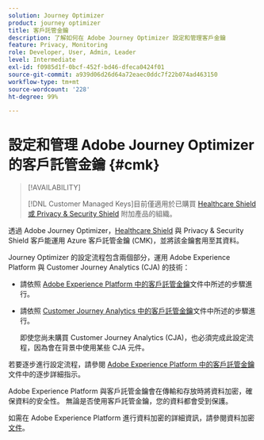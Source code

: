 ```yaml
---
solution: Journey Optimizer
product: journey optimizer
title: 客戶託管金鑰
description: 了解如何在 Adobe Journey Optimizer 設定和管理客戶金鑰
feature: Privacy, Monitoring
role: Developer, User, Admin, Leader
level: Intermediate
exl-id: f0985d1f-0bcf-452f-bd46-dfeca0424f01
source-git-commit: a939d06d26d64a72eaec0ddc7f22b074ad463150
workflow-type: tm+mt
source-wordcount: '228'
ht-degree: 99%

---
```


# 設定和管理 Adobe Journey Optimizer 的客戶託管金鑰 {#cmk}

>[!AVAILABILITY]
>
>[!DNL Customer Managed Keys]目前僅適用於已購買 [Healthcare Shield 或 Privacy &amp; Security Shield](https://experienceleague.adobe.com/docs/events/customer-data-management-voices-recordings/governance/healthcare-shield.html?lang=zh-Hant) 附加產品的組織。

透過 Adobe Journey Optimizer，[Healthcare Shield](https://www.adobe.com/trust/compliance/hipaa-ready.html) 與 Privacy &amp; Security Shield 客戶能運用 Azure 客戶託管金鑰 (CMK)，並將該金鑰套用至其資料。

Journey Optimizer 的設定流程包含兩個部分，運用 Adobe Experience Platform 與 Customer Journey Analytics (CJA) 的技術：

* 請依照 [Adobe Experience Platform 中的客戶託管金鑰](https://experienceleague.adobe.com/docs/experience-platform/landing/governance-privacy-security/customer-managed-keys.html)文件中所述的步驟進行。
* 請依照 [Customer Journey Analytics 中的客戶託管金鑰](https://experienceleague.adobe.com/docs/analytics-platform/using/cja-privacy/cmk.html?lang=zh-Hant)文件中所述的步驟進行。

  即使您尚未購買 Customer Journey Analytics (CJA)，也必須完成此設定流程，因為會在背景中使用某些 CJA 元件。

若要逐步進行設定流程，請參閱 [Adobe Experience Platform 中的客戶託管金鑰](https://experienceleague.adobe.com/docs/experience-platform/landing/governance-privacy-security/encryption.html?lang=zh-Hant)文件中的逐步詳細指示。

Adobe Experience Platform 與客戶託管金鑰會在傳輸和存放時將資料加密，確保資料的安全性。 無論是否使用客戶託管金鑰，您的資料都會受到保護。

如需在 Adobe Experience Platform 進行資料加密的詳細資訊，請參閱資料加密[文件](https://experienceleague.adobe.com/docs/experience-platform/landing/governance-privacy-security/encryption.html?lang=zh-Hant)。
